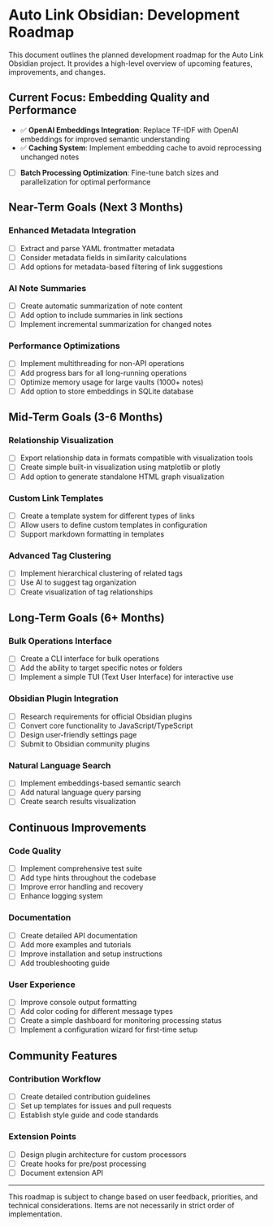 # Auto Link Obsidian: Development Roadmap

This document outlines the planned development roadmap for the Auto Link Obsidian project. It provides a high-level overview of upcoming features, improvements, and changes.

## Current Focus: Embedding Quality and Performance

- ✅ **OpenAI Embeddings Integration**: Replace TF-IDF with OpenAI embeddings for improved semantic understanding
- ✅ **Caching System**: Implement embedding cache to avoid reprocessing unchanged notes
- [ ] **Batch Processing Optimization**: Fine-tune batch sizes and parallelization for optimal performance

## Near-Term Goals (Next 3 Months)

### Enhanced Metadata Integration
- [ ] Extract and parse YAML frontmatter metadata 
- [ ] Consider metadata fields in similarity calculations
- [ ] Add options for metadata-based filtering of link suggestions

### AI Note Summaries
- [ ] Create automatic summarization of note content
- [ ] Add option to include summaries in link sections
- [ ] Implement incremental summarization for changed notes

### Performance Optimizations
- [ ] Implement multithreading for non-API operations
- [ ] Add progress bars for all long-running operations
- [ ] Optimize memory usage for large vaults (1000+ notes)
- [ ] Add option to store embeddings in SQLite database

## Mid-Term Goals (3-6 Months)

### Relationship Visualization
- [ ] Export relationship data in formats compatible with visualization tools
- [ ] Create simple built-in visualization using matplotlib or plotly
- [ ] Add option to generate standalone HTML graph visualization

### Custom Link Templates
- [ ] Create a template system for different types of links
- [ ] Allow users to define custom templates in configuration
- [ ] Support markdown formatting in templates

### Advanced Tag Clustering
- [ ] Implement hierarchical clustering of related tags
- [ ] Use AI to suggest tag organization
- [ ] Create visualization of tag relationships

## Long-Term Goals (6+ Months)

### Bulk Operations Interface
- [ ] Create a CLI interface for bulk operations
- [ ] Add the ability to target specific notes or folders
- [ ] Implement a simple TUI (Text User Interface) for interactive use

### Obsidian Plugin Integration
- [ ] Research requirements for official Obsidian plugins
- [ ] Convert core functionality to JavaScript/TypeScript
- [ ] Design user-friendly settings page
- [ ] Submit to Obsidian community plugins

### Natural Language Search
- [ ] Implement embeddings-based semantic search
- [ ] Add natural language query parsing
- [ ] Create search results visualization

## Continuous Improvements

### Code Quality
- [ ] Implement comprehensive test suite
- [ ] Add type hints throughout the codebase
- [ ] Improve error handling and recovery
- [ ] Enhance logging system

### Documentation
- [ ] Create detailed API documentation
- [ ] Add more examples and tutorials
- [ ] Improve installation and setup instructions
- [ ] Add troubleshooting guide

### User Experience
- [ ] Improve console output formatting
- [ ] Add color coding for different message types
- [ ] Create a simple dashboard for monitoring processing status
- [ ] Implement a configuration wizard for first-time setup

## Community Features

### Contribution Workflow
- [ ] Create detailed contribution guidelines
- [ ] Set up templates for issues and pull requests
- [ ] Establish style guide and code standards

### Extension Points
- [ ] Design plugin architecture for custom processors
- [ ] Create hooks for pre/post processing
- [ ] Document extension API

---

This roadmap is subject to change based on user feedback, priorities, and technical considerations. Items are not necessarily in strict order of implementation.
